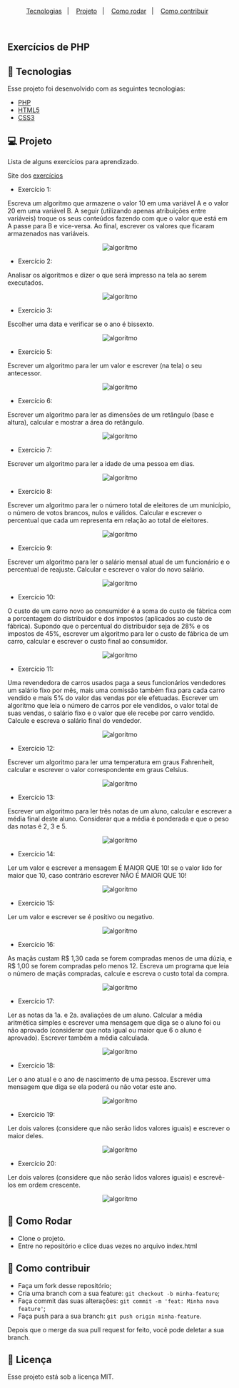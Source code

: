 <p align="center">
  <a href="#-tecnologias">Tecnologias</a>&nbsp;&nbsp;&nbsp;|&nbsp;&nbsp;&nbsp;
  <a href="#-projeto">Projeto</a>&nbsp;&nbsp;&nbsp;|&nbsp;&nbsp;&nbsp;
  <a href="#-como-rodar">Como rodar</a>&nbsp;&nbsp;&nbsp;|&nbsp;&nbsp;&nbsp;
  <a href="#-como-contribuir">Como contribuir</a>&nbsp;&nbsp;&nbsp;
  </p>

<br>

## Exercícios de PHP

## 🚀 Tecnologias

Esse projeto foi desenvolvido com as seguintes tecnologias:

- [PHP](https://www.php.net/) 
- [HTML5](https://developer.mozilla.org/pt-BR/docs/Web/HTML/HTML5) 
- [CSS3](https://developer.mozilla.org/pt-BR/docs/Web/CSS) 

## 💻 Projeto

Lista de alguns exercícios para aprendizado.

Site dos [exercícios](https://fit.faccat.br/~fpereira/apostilas/exerc_resp_alg_mar2007.pdf)

- Exercício 1:

Escreva um algoritmo que armazene o valor 10 em uma variável A e o valor 20 em uma variável B.
A seguir (utilizando apenas atribuições entre variáveis) troque os seus conteúdos fazendo com que o
valor que está em A passe para B e vice-versa. Ao final, escrever os valores que ficaram armazenados
nas variáveis.

<p align="center">
  <img alt="algoritmo" src=".github/image1.png">
</p>

- Exercício 2:

Analisar os algoritmos e dizer o que será impresso na tela ao serem executados.

<p align="center">
  <img alt="algoritmo" src=".github/image2.png">
</p>

- Exercício 3:

Escolher uma data e verificar se o ano é bissexto.

<p align="center">
  <img alt="algoritmo" src=".github/image3.png">
</p>

- Exercício 5:

Escrever um algoritmo para ler um valor e escrever (na tela) o seu antecessor.

<p align="center">
  <img alt="algoritmo" src=".github/image5.png">
</p>

- Exercício 6:

Escrever um algoritmo para ler as dimensões de um retângulo (base e altura), calcular e mostrar a
área do retângulo. 

<p align="center">
  <img alt="algoritmo" src=".github/image6.png">
</p>

- Exercício 7:

Escrever um algoritmo para ler a idade de uma pessoa em dias.

<p align="center">
  <img alt="algoritmo" src=".github/image7.png">
</p>

- Exercício 8:

Escrever um algoritmo para ler o número total de eleitores de um município, o número de votos
brancos, nulos e válidos. Calcular e escrever o percentual que cada um representa em relação ao total
de eleitores. 

<p align="center">
  <img alt="algoritmo" src=".github/image8.png">
</p>

- Exercício 9:

Escrever um algoritmo para ler o salário mensal atual de um funcionário e o percentual de reajuste.
Calcular e escrever o valor do novo salário. 

<p align="center">
  <img alt="algoritmo" src=".github/image9.png">
</p>

- Exercício 10:

O custo de um carro novo ao consumidor é a soma do custo de fábrica com a porcentagem do
distribuidor e dos impostos (aplicados ao custo de fábrica). Supondo que o percentual do distribuidor
seja de 28% e os impostos de 45%, escrever um algoritmo para ler o custo de fábrica de um carro,
calcular e escrever o custo final ao consumidor.  

<p align="center">
  <img alt="algoritmo" src=".github/image10.png">
</p>

- Exercício 11:

Uma revendedora de carros usados paga a seus funcionários vendedores um salário fixo por mês,
mais uma comissão também fixa para cada carro vendido e mais 5% do valor das vendas por ele
efetuadas. Escrever um algoritmo que leia o número de carros por ele vendidos, o valor total de suas
vendas, o salário fixo e o valor que ele recebe por carro vendido. Calcule e escreva o salário final do
vendedor.   

<p align="center">
  <img alt="algoritmo" src=".github/image11.png">
</p>

- Exercício 12:

Escrever um algoritmo para ler uma temperatura em graus Fahrenheit, calcular e escrever o valor
correspondente em graus Celsius.   

<p align="center">
  <img alt="algoritmo" src=".github/image12.png">
</p>

- Exercício 13:

Escrever um algoritmo para ler três notas de um aluno, calcular e escrever a média final deste aluno.
Considerar que a média é ponderada e que o peso das notas é 2, 3 e 5.   

<p align="center">
  <img alt="algoritmo" src=".github/image13.png">
</p>

- Exercício 14:

Ler um valor e escrever a mensagem É MAIOR QUE 10! se o valor lido for maior que 10, caso
contrário escrever NÃO É MAIOR QUE 10!    

<p align="center">
  <img alt="algoritmo" src=".github/image14.png">
</p>

- Exercício 15:

Ler um valor e escrever se é positivo ou negativo.    

<p align="center">
  <img alt="algoritmo" src=".github/image15.png">
</p>

- Exercício 16:

As maçãs custam R$ 1,30 cada se forem compradas menos de uma dúzia, e R$ 1,00 se forem
compradas pelo menos 12. Escreva um programa que leia o número de maçãs compradas, calcule e
escreva o custo total da compra.

<p align="center">
  <img alt="algoritmo" src=".github/image16.png">
</p>

- Exercício 17:

Ler as notas da 1a. e 2a. avaliações de um aluno. Calcular a média aritmética simples e escrever
uma mensagem que diga se o aluno foi ou não aprovado (considerar que nota igual ou maior que 6 o
aluno é aprovado). Escrever também a média calculada. 

<p align="center">
  <img alt="algoritmo" src=".github/image17.png">
</p>

- Exercício 18:

Ler o ano atual e o ano de nascimento de uma pessoa. Escrever uma mensagem que diga se ela
poderá ou não votar este ano.  

<p align="center">
  <img alt="algoritmo" src=".github/image18.png">
</p>

- Exercício 19:

Ler dois valores (considere que não serão lidos valores iguais) e escrever o maior deles.  

<p align="center">
  <img alt="algoritmo" src=".github/image19.png">
</p>

- Exercício 20:

Ler dois valores (considere que não serão lidos valores iguais) e escrevê-los em ordem crescente.

<p align="center">
  <img alt="algoritmo" src=".github/image20.png">
</p>

## 🚀 Como Rodar

- Clone o projeto.
- Entre no repositório e clice duas vezes no arquivo index.html

## 🤔 Como contribuir

- Faça um fork desse repositório;
- Cria uma branch com a sua feature: `git checkout -b minha-feature`;
- Faça commit das suas alterações: `git commit -m 'feat: Minha nova feature'`;
- Faça push para a sua branch: `git push origin minha-feature`.

Depois que o merge da sua pull request for feito, você pode deletar a sua branch.

## 📝 Licença

Esse projeto está sob a licença MIT.